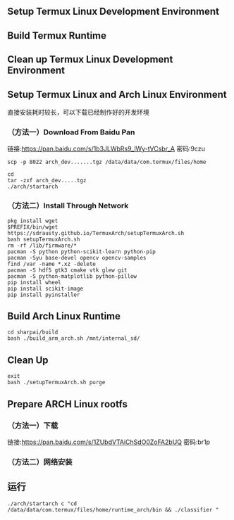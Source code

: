 ## Setup Termux Linux Development Environment

## Build Termux Runtime
## Clean up Termux Linux Development Environment
## Setup Termux Linux and Arch Linux Environment

直接安装耗时较长，可以下载已经制作好的开发环境

### （方法一）Download From Baidu Pan
链接:https://pan.baidu.com/s/1b3JLWbRs9_lWy-tVCsbr_A  密码:9czu
```
scp -p 8022 arch_dev.......tgz /data/data/com.termux/files/home
```

```
cd
tar -zxf arch_dev.....tgz
./arch/startarch
```
### （方法二）Install Through Network
```
pkg install wget
$PREFIX/bin/wget https://sdrausty.github.io/TermuxArch/setupTermuxArch.sh
bash setupTermuxArch.sh
rm -rf /lib/firmware/*
pacman -S python python-scikit-learn python-pip
pacman -Syu base-devel opencv opencv-samples
find /var -name *.xz -delete
pacman -S hdf5 gtk3 cmake vtk glew git
pacman -S python-matplotlib python-pillow  
pip install wheel
pip install scikit-image
pip install pyinstaller
```
## Build Arch Linux Runtime
```
cd sharpai/build
bash ./build_arm_arch.sh /mnt/internal_sd/
```
## Clean Up

```
exit
bash ./setupTermuxArch.sh purge
```


## Prepare ARCH Linux rootfs

### （方法一）下载
链接:https://pan.baidu.com/s/1ZUbdVTAiChSdO0ZoFA2bUQ  密码:br1p

### （方法二）网络安装

## 运行

```
./arch/startarch c "cd /data/data/com.termux/files/home/runtime_arch/bin && ./classifier "
```
